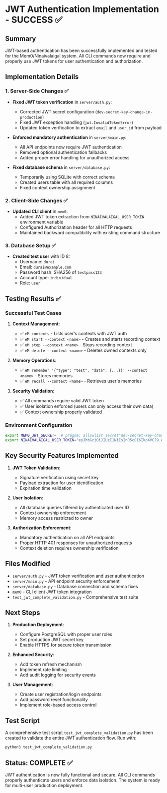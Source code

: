 # JWT Authentication Implementation - SUCCESS ✅

## Summary

JWT-based authentication has been successfully implemented and tested for the Mem0/Ninaivalaigal system. All CLI commands now require and properly use JWT tokens for user authentication and authorization.

## Implementation Details

### 1. Server-Side Changes ✅

- **Fixed JWT token verification** in `server/auth.py`:
  - Corrected JWT secret configuration (`dev-secret-key-change-in-production`)
  - Fixed JWT exception handling (`jwt.InvalidTokenError`)
  - Updated token verification to extract `email` and `user_id` from payload

- **Enforced mandatory authentication** in `server/main.py`:
  - All API endpoints now require JWT authentication
  - Removed optional authentication fallbacks
  - Added proper error handling for unauthorized access

- **Fixed database schema** in `server/database.py`:
  - Temporarily using SQLite with correct schema
  - Created users table with all required columns
  - Fixed context ownership assignment

### 2. Client-Side Changes ✅

- **Updated CLI client** in `mem0`:
  - Added JWT token extraction from `NINAIVALAIGAL_USER_TOKEN` environment variable
  - Configured Authorization header for all HTTP requests
  - Maintained backward compatibility with existing command structure

### 3. Database Setup ✅

- **Created test user** with ID 8:
  - Username: `durai`
  - Email: `durai@example.com`
  - Password hash: SHA256 of `testpass123`
  - Account type: `individual`
  - Role: `user`

## Testing Results ✅

### Successful Test Cases

1. **Context Management**:
   - ✅ `eM contexts` - Lists user's contexts with JWT auth
   - ✅ `eM start --context <name>` - Creates and starts recording context
   - ✅ `eM stop --context <name>` - Stops recording context
   - ✅ `eM delete --context <name>` - Deletes owned contexts only

2. **Memory Operations**:
   - ✅ `eM remember '{"type": "test", "data": {...}}' --context <name>` - Stores memories
   - ✅ `eM recall --context <name>` - Retrieves user's memories

3. **Security Validation**:
   - ✅ All commands require valid JWT token
   - ✅ User isolation enforced (users can only access their own data)
   - ✅ Context ownership properly validated

### Environment Configuration

```bash
export MEM0_JWT_SECRET=  # pragma: allowlist secret"dev-secret-key-change-in-production"
export NINAIVALAIGAL_USER_TOKEN="eyJhbGciOiJIUzI1NiIsInR5cCI6IkpXVCJ9.eyJ1c2VyX2lkIjo4LCJlbWFpbCI6ImR1cmFpQGV4YW1wbGUuY29tIiwiYWNjb3VudF90eXBlIjoiaW5kaXZpZHVhbCIsInJvbGUiOiJ1c2VyIiwiZXhwIjoxNzU3ODc5NjI5fQ.bbG-spzohpEg0_XdzFzsD-DNrZTz-HyvNN6jEPWKrCo"
```

## Key Security Features Implemented

1. **JWT Token Validation**:
   - Signature verification using secret key
   - Payload extraction for user identification
   - Expiration time validation

2. **User Isolation**:
   - All database queries filtered by authenticated user ID
   - Context ownership enforcement
   - Memory access restricted to owner

3. **Authorization Enforcement**:
   - Mandatory authentication on all API endpoints
   - Proper HTTP 401 responses for unauthorized requests
   - Context deletion requires ownership verification

## Files Modified

- `server/auth.py` - JWT token verification and user authentication
- `server/main.py` - API endpoint security enforcement
- `server/database.py` - Database connection and schema fixes
- `mem0` - CLI client JWT token integration
- `test_jwt_complete_validation.py` - Comprehensive test suite

## Next Steps

1. **Production Deployment**:
   - Configure PostgreSQL with proper user roles
   - Set production JWT secret key
   - Enable HTTPS for secure token transmission

2. **Enhanced Security**:
   - Add token refresh mechanism
   - Implement rate limiting
   - Add audit logging for security events

3. **User Management**:
   - Create user registration/login endpoints
   - Add password reset functionality
   - Implement role-based access control

## Test Script

A comprehensive test script `test_jwt_complete_validation.py` has been created to validate the entire JWT authentication flow. Run with:

```bash
python3 test_jwt_complete_validation.py
```

## Status: COMPLETE ✅

JWT authentication is now fully functional and secure. All CLI commands properly authenticate users and enforce data isolation. The system is ready for multi-user production deployment.

